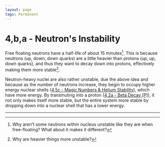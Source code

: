 ```yaml
---
layout: page
tags: Permanent 
---
```


# 4,b,a - Neutron's Instability

Free floating neutrons have a half-life of about 15 minutes[^1]. This is because neutrons (up, down, down quarks) are a little heavier than protons (up, up, down quarks), and thus they want to decay down into protons, effectively making them more stable[^2].

Neutron-heavy nuclei are also rather unstable, due the above idea and because as the number of neutrons increase, they begin to occupy higher energy nuclear shells ([4,5c - Magic Numbers & Helium Stability](4,5c%20-%20Magic%20Numbers%20&%20Helium%20Stability)), which have more energy. By transmuting into a proton ([4,2a - Beta Decay (P)](4,2a%20-%20Beta%20Decay%20(P))), it not only makes itself more stable, but the entire system more stable by dropping down into a nuclear shell that has a lower energy.

---

[^1]: Why aren’t some neutrons within nucleus unstable like they are when free-floating? What about it makes it different?
[^2]: Why are heavier things more unstable?

